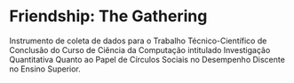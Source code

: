 # Friendship: The Gathering

Instrumento de coleta de dados para o Trabalho Técnico-Científico de Conclusão do Curso de Ciência da Computação intitulado Investigação Quantitativa Quanto ao Papel de Círculos Sociais no Desempenho Discente no Ensino Superior.
